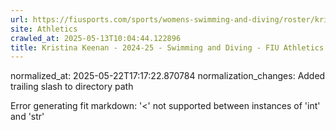 ```yaml
---
url: https://fiusports.com/sports/womens-swimming-and-diving/roster/kristina-keenan/12839/
site: Athletics
crawled_at: 2025-05-13T10:04:44.122896
title: Kristina Keenan - 2024-25 - Swimming and Diving - FIU Athletics
---
```

normalized_at: 2025-05-22T17:17:22.870784
normalization_changes: Added trailing slash to directory path

Error generating fit markdown: '<' not supported between instances of 'int' and 'str'
